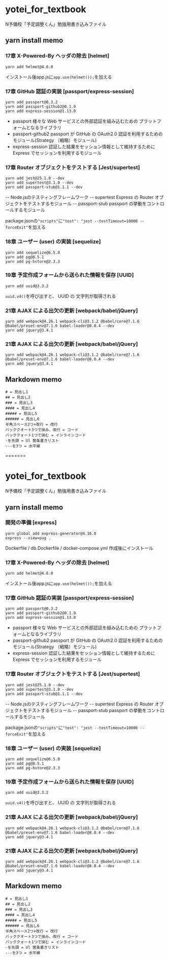 # yotei_for_textbook
N予備校「予定調整くん」勉強用書き込みファイル

## yarn install memo
### 17章 X-Powered-By ヘッダの除去 [helmet]　
``` 
yarn add helmet@4.6.0 
```
インストール後app.jsに`app.use(helmet());`を加える
  
  
### 17章 GitHub 認証の実装 [passport/express-session]
```
yarn add passport@0.3.2  
yarn add passport-github2@0.1.9  
yarn add express-session@1.13.0
```
- passport 様々な Web サービスとの外部認証を組み込むための プラットフォームとなるライブラリ
- passport-github2 passport が GitHub の OAuth2.0 認証を利用するためのモジュール(Strategy （戦略）モジュール)
- express-session  認証した結果をセッション情報として維持するために Express でセッションを利用するモジュール
  
  
### 17章 Router オブジェクトをテストする [Jest/supertest]
```
yarn add jest@25.1.0 --dev  
yarn add supertest@3.1.0 --dev  
yarn add passport-stub@1.1.1 --dev
```
-- Node.jsのテスティングフレームワーク
-- supertest Express の Router オブジェクトをテストするモジュール
-- passport-stub passport の挙動をコントロールするモジュール
  
package.jsonの`"scripts"`に`"test": "jest --testTimeout=10000 --forceExit"`を加える
  
    
### 18章 ユーザー (user) の実装 [sequelize]
```
yarn add sequelize@6.5.0  
yarn add pg@8.5.1  
yarn add pg-hstore@2.3.3
```
  
### 19章 予定作成フォームから送られた情報を保存 [UUID]
```
yarn add uuid@3.3.2
```
`uuid.v4()`を呼び出すと、 UUID の 文字列が取得される
    
### 21章 AJAX による出欠の更新 [webpack/babel/jQuery]
```
yarn add webpack@4.26.1 webpack-cli@3.1.2 @babel/core@7.1.6 @babel/preset-env@7.1.6 babel-loader@8.0.4 --dev  
yarn add jquery@3.4.1  
```

### 21章 AJAX による出欠の更新 [webpack/babel/jQuery]
```
yarn add webpack@4.26.1 webpack-cli@3.1.2 @babel/core@7.1.6 @babel/preset-env@7.1.6 babel-loader@8.0.4 --dev  
yarn add jquery@3.4.1  
```

## Markdown memo
```
# = 見出し1
## = 見出し2
### = 見出し3
#### = 見出し4
##### = 見出し5
###### = 見出し6
半角スペース2つ+改行 = 改行
バッククオート3つで挟み、改行 = コード
バッククォート1つで挟む = インラインコード
-を先頭 = Ul 箇条書きリスト
---を3つ = 水平線
```
=======
# yotei_for_textbook
N予備校「予定調整くん」勉強用書き込みファイル

## yarn install memo
### 開発の準備 [express]　
``` 
yarn global add express-generator@4.16.0
express --view=pug .
```  
Dockerfile / db.Dockerfile / docker-compose.yml
作成後にインストール

  
### 17章 X-Powered-By ヘッダの除去 [helmet]　
``` 
yarn add helmet@4.6.0 
```
インストール後app.jsに`app.use(helmet());`を加える
  
  
### 17章 GitHub 認証の実装 [passport/express-session]
```
yarn add passport@0.3.2  
yarn add passport-github2@0.1.9  
yarn add express-session@1.13.0
```
- passport 様々な Web サービスとの外部認証を組み込むための プラットフォームとなるライブラリ
- passport-github2 passport が GitHub の OAuth2.0 認証を利用するためのモジュール(Strategy （戦略）モジュール)
- express-session  認証した結果をセッション情報として維持するために Express でセッションを利用するモジュール
  
  
### 17章 Router オブジェクトをテストする [Jest/supertest]
```
yarn add jest@25.1.0 --dev  
yarn add supertest@3.1.0 --dev  
yarn add passport-stub@1.1.1 --dev
```
-- Node.jsのテスティングフレームワーク
-- supertest Express の Router オブジェクトをテストするモジュール
-- passport-stub passport の挙動をコントロールするモジュール
  
package.jsonの`"scripts"`に`"test": "jest --testTimeout=10000 --forceExit"`を加える
  
    
### 18章 ユーザー (user) の実装 [sequelize]
```
yarn add sequelize@6.5.0  
yarn add pg@8.5.1  
yarn add pg-hstore@2.3.3
```
  
### 19章 予定作成フォームから送られた情報を保存 [UUID]
```
yarn add uuid@3.3.2
```
`uuid.v4()`を呼び出すと、 UUID の 文字列が取得される
    
### 21章 AJAX による出欠の更新 [webpack/babel/jQuery]
```
yarn add webpack@4.26.1 webpack-cli@3.1.2 @babel/core@7.1.6 @babel/preset-env@7.1.6 babel-loader@8.0.4 --dev  
yarn add jquery@3.4.1  
```

### 21章 AJAX による出欠の更新 [webpack/babel/jQuery]
```
yarn add webpack@4.26.1 webpack-cli@3.1.2 @babel/core@7.1.6 @babel/preset-env@7.1.6 babel-loader@8.0.4 --dev  
yarn add jquery@3.4.1  
```

## Markdown memo
```
# = 見出し1
## = 見出し2
### = 見出し3
#### = 見出し4
##### = 見出し5
###### = 見出し6
半角スペース2つ+改行 = 改行
バッククオート3つで挟み、改行 = コード
バッククォート1つで挟む = インラインコード
-を先頭 = Ul 箇条書きリスト
---を3つ = 水平線
```